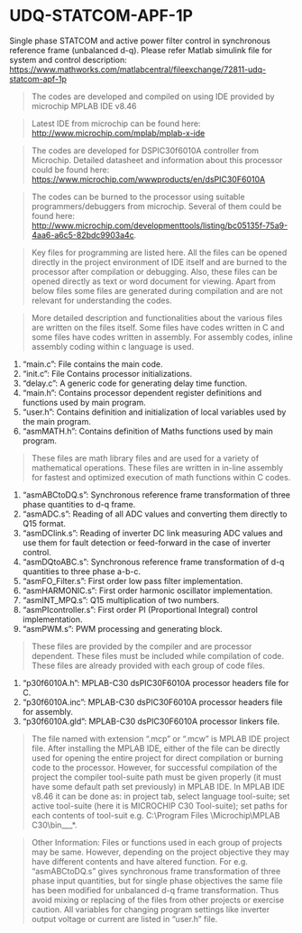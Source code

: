 # UDQ-STATCOM-APF-1P
Single phase STATCOM and active power filter control in synchronous reference frame (unbalanced d-q). Please refer Matlab simulink file for system and control description: https://www.mathworks.com/matlabcentral/fileexchange/72811-udq-statcom-apf-1p

> The codes are developed and compiled on using IDE provided by microchip MPLAB IDE v8.46

> Latest IDE from microchip can be found here: http://www.microchip.com/mplab/mplab-x-ide

> The codes are developed for DSPIC30f6010A controller from Microchip. Detailed datasheet and information about this processor could be found here: https://www.microchip.com/wwwproducts/en/dsPIC30F6010A

> The codes can be burned to the processor using suitable programmers/debuggers from microchip. Several of them could be found here: http://www.microchip.com/developmenttools/listing/bc05135f-75a9-4aa6-a6c5-82bdc9903a4c.

> Key files for programming are listed here. All the files can be opened directly in the project environment of IDE itself and are burned to the processor after compilation or debugging. Also, these files can be opened directly as text or word document for viewing. Apart from below files some files are generated during compilation and are not relevant for understanding the codes. 

> More detailed description and functionalities about the various files are written on the files itself. Some files have codes written in C and some files have codes written in assembly. For assembly codes, inline assembly coding within c language is used.

1.	“main.c”: File contains the main code.
2.	“init.c”: File Contains processor initializations.
3.	“delay.c”: A generic code for generating delay time function.
4.	“main.h”: Contains processor dependent register definitions and functions used by main program.
5.	“user.h”: Contains definition and initialization of local variables used by the main program.
6.	“asmMATH.h”: Contains definition of Maths functions used by main program.

> These files are math library files and are used for a variety of mathematical operations. These files are written in in-line assembly for fastest and optimized execution of math functions within C codes.

1.	“asmABCtoDQ.s”: Synchronous reference frame transformation of three phase quantities to d-q frame.
2.	“asmADC.s”: Reading of all ADC values and converting them directly to Q15 format.
3.	“asmDClink.s”: Reading of inverter DC link measuring ADC values and use them for fault detection or feed-forward in the case of     inverter control. 
4.	“asmDQtoABC.s”: Synchronous reference frame transformation of d-q quantities to three phase a-b-c.
5.	“asmFO_Filter.s”: First order low pass filter implementation.
6.	“asmHARMONIC.s”: First order harmonic oscillator implementation.
7.	“asmINT_MPQ.s”: Q15 multiplication of two numbers.
8.	“asmPIcontroller.s”: First order PI (Proportional Integral) control implementation. 
9.	“asmPWM.s”: PWM processing and generating block. 

> These files are provided by the compiler and are processor dependent. These files must be included while compilation of code. These files are already provided with each group of code files.

1.	“p30f6010A.h”: MPLAB-C30 dsPIC30F6010A processor headers file for C.
2.	“p30f6010A.inc”: MPLAB-C30 dsPIC30F6010A processor headers file for assembly.
3.	“p30f6010A.gld”: MPLAB-C30 dsPIC30F6010A processor linkers file.

> The file named with extension “.mcp” or “.mcw” is MPLAB IDE project file. After installing the MPLAB IDE, either of the file can be directly used for opening the entire project for direct compilation or burning code to the processor. However, for successful compilation of the project the compiler tool-suite path must be given properly (it must have some default path set previously) in MPLAB IDE. In MPLAB IDE v8.46 it can be done as: in project tab, select language tool-suite; set active tool-suite (here it is MICROCHIP C30 Tool-suite); set paths for each contents of tool-suit e.g. C:\Program Files \Microchip\MPLAB C30\bin\___*. 

> Other Information:  Files or functions used in each group of projects may be same. However, depending on the project objective they may have different contents and have altered function. For e.g. “asmABCtoDQ.s” gives synchronous frame transformation of three phase input quantities, but for single phase objectives the same file has been modified for unbalanced d-q frame transformation. Thus avoid mixing or replacing of the files from other projects or exercise caution. All variables for changing program settings like inverter output voltage or current are listed in “user.h” file. 
